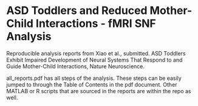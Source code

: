 
# ASD Toddlers and Reduced Mother-Child Interactions - fMRI SNF Analysis

Reproducible analysis reports from Xiao et al., submitted. ASD Toddlers Exhibit Impaired Development of Neural Systems That Respond to and Guide Mother-Child Interactions, Nature Neuroscience.

all_reports.pdf has all steps of the analysis. These steps can be easily jumped to through the Table of Contents in the pdf document. Other MATLAB or R scripts that are sourced in the reports are within the repo as well.
